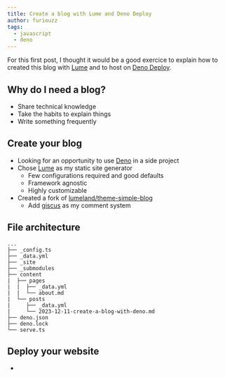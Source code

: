 ```yaml
---
title: Create a blog with Lume and Deno Deploy
author: furiouzz
tags:
  - javascript
  - deno
---
```


For this first post, I thought it would be a good exercice to explain how to created this blog with [Lume](https://lume.land/) and to host on [Deno Deploy](https://deno.com/deploy).

<!-- more -->

## Why do I need a blog?

* Share technical knowledge
* Take the habits to explain things
* Write something frequently

## Create your blog

* Looking for an opportunity to use [Deno](https://deno.land/) in a side project
* Chose [Lume](https://lume.land/) as my static site generator
  * Few configurations required and good defaults
  * Framework agnostic
  * Highly customizable
* Created a fork of [lumeland/theme-simple-blog](https://github.com/FuriouZz/theme-simple-blog)
  * Add [giscus](https://giscus.app/) as my comment system

## File architecture

```
...
├── _config.ts
├── _data.yml
├── _site
├── _submodules
├── content
|  ├── pages
|  |  ├── _data.yml
|  |  └── about.md
|  └── posts
|     ├── _data.yml
|     └── 2023-12-11-create-a-blog-with-deno.md
├── deno.json
├── deno.lock
└── serve.ts
```

## Deploy your website

*

